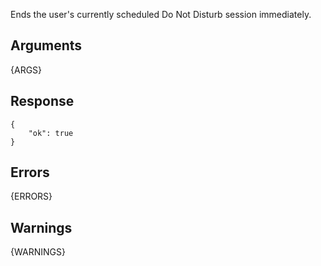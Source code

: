 
Ends the user's currently scheduled Do Not Disturb session immediately.

## Arguments

{ARGS}

## Response

    {
        "ok": true
    }

## Errors

{ERRORS}

## Warnings

{WARNINGS}
